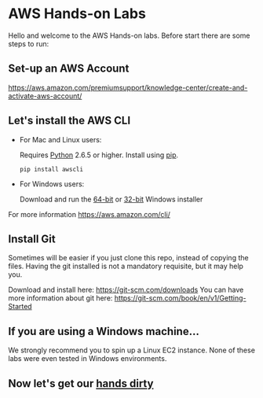 # AWS Hands-on Labs

Hello and welcome to the AWS Hands-on labs. Before start there are some steps to run:

## Set-up an AWS Account

https://aws.amazon.com/premiumsupport/knowledge-center/create-and-activate-aws-account/

## Let's install the AWS CLI 

* For Mac and Linux users:

    Requires [Python](http://www.python.org/download/) 2.6.5 or higher. Install using 
    [pip](http://www.pip-installer.org/en/latest/).
    
    ```
    pip install awscli
    ```

* For Windows users:
    
    Download and run the [64-bit](https://s3.amazonaws.com/aws-cli/AWSCLI64.msi) or 
    [32-bit](https://s3.amazonaws.com/aws-cli/AWSCLI32.msi) Windows installer

For more information https://aws.amazon.com/cli/

## Install Git

Sometimes will be easier if you just clone this repo, instead of copying the files. 
Having the git installed is not a mandatory requisite, but it may help you.

Download and install here: https://git-scm.com/downloads You can have more information 
about git here: https://git-scm.com/book/en/v1/Getting-Started
  
## If you are using a Windows machine...

We strongly recommend you to spin up a Linux EC2 instance. None of these labs were even
tested in Windows environments.

## Now let's get our [hands dirty](./labs)
